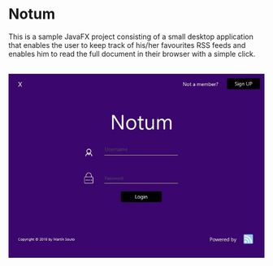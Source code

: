 # Notum

This is a sample JavaFX project consisting of a small desktop application that enables the user
to keep track of his/her favourites RSS feeds and enables him to read the full document in their
browser with a simple click.
<br/>
<br/>
<p align="center">
<img src="https://github.com/ms0uto/Notem/blob/master/notum_preview.png">
</p>
